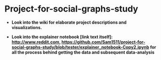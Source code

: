 # Project-for-social-graphs-study

* **Look into the wiki for elaborate project descriptions and visualizations.**



* **Look into the explainer notebook [link text itself]: http://www.reddit.com, https://github.com/Sam1511/project-for-social-graphs-study/blob/tester/explainer_notebook-Copy2.ipynb for all the process behind getting the data and subsequent data-analysis**

